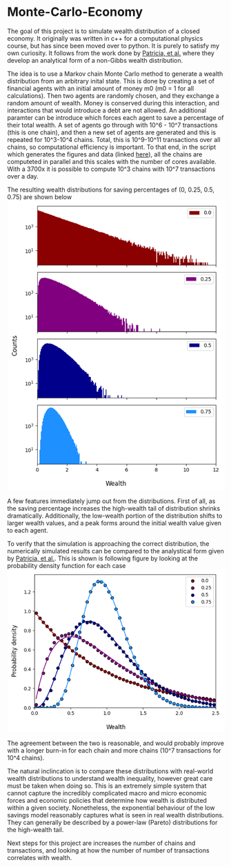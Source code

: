 # Monte-Carlo-Economy
The goal of this project is to simulate wealth distribution of a closed economy.  It originally was written in c++ for a computational physics course, but has since been moved over to python.  It is purely to satisfy my own curiosity.  It follows from the work done by [Patricia, et al.](https://doi.org/10.1016/j.physa.2004.04.024) where they develop an analytical form of a non-Gibbs wealth distribution.

The idea is to use a Markov chain Monte Carlo method to generate a wealth distribution from an arbitrary inital state.  This is done by creating a set of financial agents with an initial amount of money m0 (m0 = 1 for all calculations). Then two agents are randomly chosen, and they exchange a random amount of wealth.  Money is conserved during this interaction, and interactions that would introduce a debt are not allowed.  An additional paramter can be introduce which forces each agent to save a percentage of their total wealth.  A set of agents go through with 10^6 - 10^7 transactions (this is one chain), and then a new set of agents are generated and this is repeated for 10^3-10^4 chains.  Total, this is 10^9-10^11 transactions over all chains, so computational efficiency is important.  To that end, in the script which generates the figures and data (linked [here](https://github.com/SJHageman/Monte-Carlo-Economy/blob/main/wealth_distribution_MC.py)), all the chains are computeted in parallel and this scales with the number of cores available. With a 3700x it is possible to compute 10^3 chains with 10^7 transactions over a day.

The resulting wealth distributions for saving percentages of (0, 0.25, 0.5, 0.75) are shown below
![wealth_hists](https://github.com/SJHageman/Monte-Carlo-Economy/blob/main/hist_ind_logNumTrans%3D6_runsN%3D1000.png)

A few features immediately jump out from the distributions.  First of all, as the saving percentage increases the high-wealth tail of distribution shrinks dramatically.  Additionally, the low-wealth portion of the distribution shifts to larger wealth values, and a peak forms around the initial wealth value given to each agent.

To verify that the simulation is approaching the correct distribution, the numerically simulated results can be compared to the analystical form given by [Patricia, et al.](https://doi.org/10.1016/j.physa.2004.04.024).  This is shown is following figure by looking at the probability density function for each case
![wealth_pdf](https://github.com/SJHageman/Monte-Carlo-Economy/blob/main/hist_all_logNumTrans%3D6_runsN%3D1000.png)

The agreement between the two is reasonable, and would probably improve with a longer burn-in for each chain and more chains (10^7 transactions for 10^4 chains).

The natural inclincation is to compare these distributions with real-world wealth distributions to understand wealth inequality, however great care must be taken when doing so.  This is an extremely simple system that cannot capture the incredibly complicated macro and micro economic forces and economic policies that determine how wealth is distributed within a given society.  Nonetheless, the exponential behaviour of the low savings model reasonably captures what is seen in real wealth distributions.  They can generally be described by a power-law (Pareto) distributions for the high-wealth tail.

Next steps for this project are increases the number of chains and transactions, and looking at how the number of number of transactions correlates with wealth.

